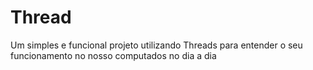 # Thread
Um simples e funcional projeto utilizando Threads para entender o seu funcionamento no nosso computados no dia a dia
